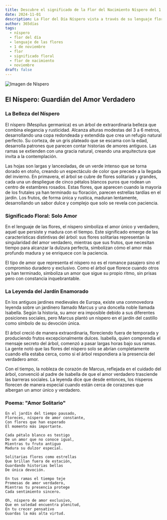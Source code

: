 ```yaml
---
title: Descubre el significado de la Flor del Nacimiento Níspero del 1 de noviembre
date: 2024-11-01
description: La Flor del Día Níspero vista a través de su lenguaje floral e historias
author: 365días
tags:
  - níspero
  - flor del día
  - lenguaje de las flores
  - 1 de noviembre
  - flor
  - significado floral
  - flor de nacimiento
  - noviembre
draft: false
---
```


![Imagen de Níspero](https://cdn.pixabay.com/photo/2018/10/02/07/36/medlar-3718103_1280.jpg#center)


## El Níspero: Guardián del Amor Verdadero

### La Belleza del Níspero

El níspero (Mespilus germanica) es un árbol de extraordinaria belleza que combina elegancia y rusticidad. Alcanza alturas modestas del 3 a 6 metros, desarrollando una copa redondeada y extendida que crea un refugio natural perfecto. Su corteza, de un gris plateado que se escama con la edad, desarrolla patrones que parecen contar historias de amores antiguos. Las ramas se extienden con una gracia natural, creando una arquitectura que invita a la contemplación.

Las hojas son largas y lanceoladas, de un verde intenso que se torna dorado en otoño, creando un espectáculo de color que precede a la llegada del invierno. En primavera, el árbol se cubre de flores solitarias y grandes, cada una un despliegue de cinco pétalos blancos puros que rodean un centro de estambres rosados. Estas flores, que aparecen cuando la mayoría de los frutales ya han terminado su floración, parecen estrellas tardías en el jardín. Los frutos, de forma única y rustica, maduran lentamente, desarrollando un sabor dulce y complejo que solo se revela con paciencia.

### Significado Floral: Solo Amor

En el lenguaje de las flores, el níspero simboliza el amor único y verdadero, aquel que persiste y madura con el tiempo. Este significado emerge de las características distintivas del árbol: sus flores solitarias representan la singularidad del amor verdadero, mientras que sus frutos, que necesitan tiempo para alcanzar la dulzura perfecta, simbolizan cómo el amor más profundo madura y se enriquece con la paciencia.

El tipo de amor que representa el níspero no es el romance pasajero sino el compromiso duradero y exclusivo. Como el árbol que florece cuando otros ya han terminado, simboliza un amor que sigue su propio ritmo, sin prisas pero con constancia inquebrantable.

### La Leyenda del Jardín Enamorado

En los antiguos jardines medievales de Europa, existe una conmovedora leyenda sobre un jardinero llamado Marcus y una doncella noble llamada Isabella. Según la historia, su amor era imposible debido a sus diferentes posiciones sociales, pero Marcus plantó un níspero en el jardín del castillo como símbolo de su devoción única.

El árbol creció de manera extraordinaria, floreciendo fuera de temporada y produciendo frutos excepcionalmente dulces. Isabella, quien comprendía el mensaje secreto del árbol, comenzó a pasar largas horas bajo sus ramas. La gente notó que las flores del níspero solo se abrían completamente cuando ella estaba cerca, como si el árbol respondiera a la presencia del verdadero amor.

Con el tiempo, la nobleza de corazón de Marcus, reflejada en el cuidado del árbol, convenció al padre de Isabella de que el amor verdadero trasciende las barreras sociales. La leyenda dice que desde entonces, los nísperos florecen de manera especial cuando están cerca de corazones que albergan un amor único y verdadero.

### Poema: "Amor Solitario"

    En el jardín del tiempo pausado,
    Floreces, níspero de amor constante,
    Con flores que han esperado
    El momento más importante.

    Cada pétalo blanco es testigo
    De un amor que no conoce igual,
    Mientras tu fruto antiguo
    Madura su dulzor especial.

    Solitarias flores como estrellas
    Que brillan fuera de estación,
    Guardando historias bellas
    De única devoción.

    En tus ramas el tiempo teje
    Promesas de amor verdadero,
    Mientras tu presencia protege
    Cada sentimiento sincero.

    Oh, níspero de amor exclusivo,
    Que en soledad encuentra plenitud,
    En tu crecer pensativo
    Guardas la más alta virtud.